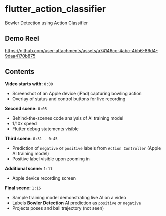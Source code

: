 # flutter_action_classifier

Bowler Detection using Action Classifier

## Demo Reel


https://github.com/user-attachments/assets/a74146cc-4abc-4bb6-86d4-9daa4170b875

## Contents



**Video starts with:** ```0:00```

- Screenshot of an Apple device (iPad) capturing bowling action
- Overlay of status and control buttons for live recording

**Second scene:** ```0:05```

- Behind-the-scenes code analysis of AI training model
- 1/10x speed
- Flutter debug statements visible

**Third scene:** ```0:31 - 0:45```

- Prediction of `negative` or `positive` labels from `Action Controller` (Apple AI training model)
- Positive label visible upon zooming in

**Additional scene:** ```1:11```

- Apple device recording screen

**Final scene:** ```1:16```

- Sample training model demonstrating live AI on a video
- Labels **Bowler Detection** AI prediction as `positive` or `negative`
- Projects poses and ball trajectory (not seen)
